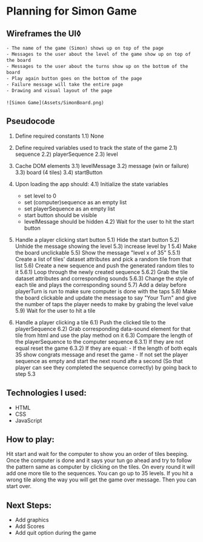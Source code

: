# Planning for Simon Game

## Wireframes the UI◊
    - The name of the game (Simon) shows up on top of the page
    - Messages to the user about the level of the game show up on top of the board
    - Messages to the user about the turns show up on the bottom of the board
    - Play again button goes on the bottom of the page
    - Failure message will take the entire page
    - Drawing and visual layout of the page 

    ![Simon Game](Assets/SimonBoard.png)
    

## Pseudocode

1) Define required constants
    1.1) None
  
2) Define required variables used to track the state of the game
    2.1) sequence
    2.2) playerSequence
    2.3) level

3) Cache DOM elements
    3.1) levelMessage
    3.2) message (win or failure)
    3.3) board (4 tiles)
    3.4) startButton

4) Upon loading the app should:
    4.1) Initialize the state variables
      - set level to 0
      - set (computer)sequence as an empty list
      - set playerSequence as an empty list
      - start button should be visible
      - levelMessage should be hidden
    4.2) Wait for the user to hit the start button
    
5) Handle a player clicking start button
    5.1) Hide the start button
    5.2) Unhide the message showing the level
    5.3) increase level by 1 
    5.4) Make the board unclickable
    5.5) Show the message "level x of 35"
        5.5.1) Create a list of tiles' dataset attributes and pick a random tile from that list
    5.6) Create a new sequence and push the generated random tiles to it
        5.6.1) Loop through the newly created sequence 
        5.6.2) Grab the tile dataset attributes and corresponding sounds
        5.6.3) Change the style of each tile and plays the corresponding sound
    5.7) Add a delay before playerTurn is run to make sure computer is done with the taps
    5.8) Make the board clickable and update the message to say "Your Turn" and give the number of taps the player needs to make by grabing the level value
    5.9) Wait for the user to hit a tile

6) Handle a player clicking a tile
    6.1) Push the clicked tile to the playerSequence
    6.2) Grab corresponding data-sound element for that tile from html and use the play method on it
    6.3) Compare the length of the playerSequence to the computer sequence 
        6.3.1) If they are not equal reset the game
        6.3.2) If they are equal:
            - If the length of both eqals 35 show congrats message and reset the game
            - If not set the player sequence as empty and start the next round afte a second (So that player can see they completed the sequence correctly) by going back to step 5.3


## Technologies I used:
- HTML
- CSS
- JavaScript

## How to play:
Hit start and wait for the computer to show you an order of tiles beeping. Once the computer is done and it says your tun go ahead and try to follow the pattern same as computer by clicking on the tiles. On every round it will add one more tile to the sequences. You can go up to 35 levels. If you hit a wrong tile along the way you will get the game over message. Then you can start over.

## Next Steps:
- Add graphics
- Add Scores
- Add quit option during the game
